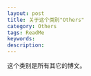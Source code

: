 ```yaml
---
layout: post
title: 关于这个类别"Others"
category: Others
tags: ReadMe
keywords: 
description: 
---
```


这个类别是所有其它的博文。


